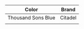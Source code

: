 
| Color              | Brand   |
| ------------------ | ------- |
| Thousand Sons Blue | Citadel |
|                    |         |
